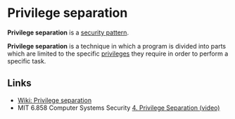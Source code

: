 # Privilege separation
**Privilege separation** is a [security pattern](security-patterns.md).

**Privilege separation** is a technique in which a program is divided into parts 
which are limited to the specific [privileges](privilege.md) they require in order to perform a specific task.

## Links
- [Wiki: Privilege separation](https://en.wikipedia.org/wiki/Privilege_separation)
- MIT 6.858 Computer Systems Security [4. Privilege Separation (video)](https://www.youtube.com/watch?v=dNl22h1kW1k)
